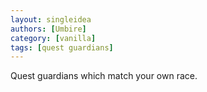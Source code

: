 ```yaml
---
layout: singleidea
authors: [Umbire]
category: [vanilla]
tags: [quest guardians]
---
```

Quest guardians which match your own race.
